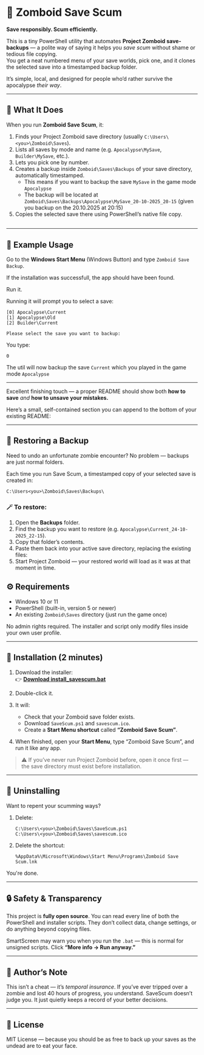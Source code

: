 # 💾 Zomboid Save Scum

**Save responsibly. Scum efficiently.**

This is a tiny PowerShell utility that automates **Project Zomboid save-backups** — a polite way of saying it helps you *save scum* without shame or tedious file copying.  
You get a neat numbered menu of your save worlds, pick one, and it clones the selected save into a timestamped backup folder.  

It’s simple, local, and designed for people who’d rather survive the apocalypse *their way*.

---

## 🧠 What It Does

When you run **Zomboid Save Scum**, it:

1. Finds your Project Zomboid save directory (usually `C:\Users\<you>\Zomboid\Saves`).
2. Lists all saves by mode and name (e.g. `Apocalypse\MySave`, `Builder\MySave`, etc.).
3. Lets you pick one by number.
4. Creates a backup inside `Zomboid\Saves\Backups` of your save directory, automatically timestamped.
   - This means if you want to backup the save `MySave` in the game mode `Apocalypse`
   - The backup will be located at `Zomboid\Saves\Backups\Apocalypse\MySave_20-10-2025_20-15` (given you backup on the 20.10.2025 at 20:15)
6. Copies the selected save there using PowerShell’s native file copy.

## 

---

## 🧩 Example Usage

Go to the **Windows Start Menu** (Windows Button) and type `Zomboid Save Backup`. 

If the installation was successfull, the app should have been found.

Run it.

Running it will prompt you to select a save:

```
[0] Apocalypse\Current
[1] Apocalypse\Old
[2] Builder\Current

Please select the save you want to backup: 
```

You type:

```
0
```

The util will now backup the save `Current` which you played in the game mode `Apocalypse`

---

Excellent finishing touch — a proper README should show both **how to save** *and* **how to unsave your mistakes.**

Here’s a small, self-contained section you can append to the bottom of your existing README:

---

## 🔁 Restoring a Backup

Need to undo an unfortunate zombie encounter? No problem — backups are just normal folders.

Each time you run Save Scum, a timestamped copy of your selected save is created in:

`C:\Users<you>\Zomboid\Saves\Backups\`

### 🪄 To restore:

1. Open the **Backups** folder.
2. Find the backup you want to restore (e.g. `Apocalypse\Current_24-10-2025_22-15`).
3. Copy that folder’s contents.
4. Paste them back into your active save directory, replacing the existing files:
5. Start Project Zomboid — your restored world will load as it was at that moment in time.

## ⚙️ Requirements

* Windows 10 or 11
* PowerShell (built-in, version 5 or newer)
* An existing `Zomboid\Saves` directory (just run the game once)

No admin rights required.
The installer and script only modify files inside your own user profile.

---

## 🚀 Installation (2 minutes)

1. Download the installer:  
   👉 [**Download install_savescum.bat**](https://github.com/morkohl/project_zomboid_savescum/raw/main/install_savescum.bat)

2. Double-click it.

3. It will:
   - Check that your Zomboid save folder exists.  
   - Download `SaveScum.ps1` and `savescum.ico`.  
   - Create a **Start Menu shortcut** called **“Zomboid Save Scum”**.

4. When finished, open your **Start Menu**, type “Zomboid Save Scum”, and run it like any app.

> ⚠️ If you’ve never run Project Zomboid before, open it once first — the save directory must exist before installation.

---

## 🧹 Uninstalling

Want to repent your scumming ways?

1. Delete:

   ```
   C:\Users\<you>\Zomboid\Saves\SaveScum.ps1
   C:\Users\<you>\Zomboid\Saves\savescum.ico
   ```
2. Delete the shortcut:

   ```
   %AppData%\Microsoft\Windows\Start Menu\Programs\Zomboid Save Scum.lnk
   ```

You're done.

---

## 🔒 Safety & Transparency

This project is **fully open source**.
You can read every line of both the PowerShell and installer scripts.
They don’t collect data, change settings, or do anything beyond copying files.

SmartScreen may warn you when you run the `.bat` — this is normal for unsigned scripts.
Click **“More info → Run anyway.”**

---

## 🧙 Author’s Note

This isn’t a cheat — it’s *temporal insurance*.
If you’ve ever tripped over a zombie and lost 40 hours of progress, you understand.
SaveScum doesn’t judge you. It just quietly keeps a record of your better decisions.

---

## 🪪 License

MIT License — because you should be as free to back up your saves as the undead are to eat your face.
